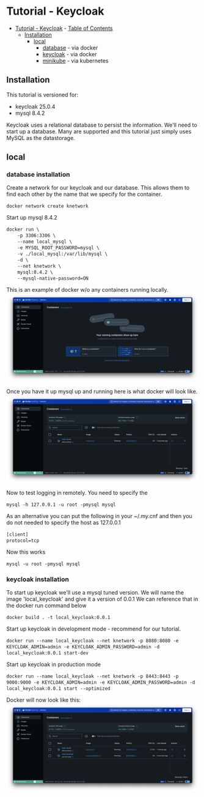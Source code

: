 # Tutorial - Keycloak

- [Tutorial - Keycloak](#tutorial---keycloak)
      - [Table of Contents](#table-of-contents)
  - [Installation](#installation)
    - [local](#local)
      - [database](#database-installation) - via docker
      - [keycloak](#keycloak-installation) - via docker
      - [minikube](#minikube) - via kubernetes

## Installation

This tutorial is versioned for:

* keycloak 25.0.4
* mysql 8.4.2

Keycloak uses a relational database to persist the information.  We'll need to start up a database.  Many are supported and this tutorial just simply uses MySQL as the datastorage.

## local

### database installation

Create a network for our keycloak and our database.  This allows them to find each other by the name that we specify for the container.

```
docker network create knetwork
```

Start up mysql 8.4.2
```
docker run \
    -p 3306:3306 \
    --name local_mysql \
    -e MYSQL_ROOT_PASSWORD=mysql \
    -v ./local_mysql:/var/lib/mysql \
    -d \
    --net knetwork \
    mysql:8.4.2 \
    --mysql-native-password=ON
```

This is an example of docker w/o any containers running locally.
![screenshot](images/docker-1.png)

Once you have it up mysql up and running here is what docker will look like.
![screenshot](images/docker-2.png)

Now to test logging in remotely.  You need to specify the  
```
mysql -h 127.0.0.1 -u root -pmysql mysql
```

As an alternative you can put the following in your ~/.my.cnf and then you do not needed to specify the host as 127.0.0.1
```
[client]
protocol=tcp
```

Now this works
```
mysql -u root -pmysql mysql
```

### keycloak installation

To start up keycloak we'll use a mysql tuned version.  We will name the image 'local_keycloak' and give it a version of 0.0.1  We can reference that in the docker run command below

```
docker build . -t local_keycloak:0.0.1
```

Start up keycloak in development mode - recommend for our tutorial.
```
docker run --name local_keycloak --net knetwork -p 8080:8080 -e KEYCLOAK_ADMIN=admin -e KEYCLOAK_ADMIN_PASSWORD=admin -d local_keycloak:0.0.1 start-dev
```

Start up keycloak in production mode
```
docker run --name local_keycloak --net knetwork -p 8443:8443 -p 9000:9000 -e KEYCLOAK_ADMIN=admin -e KEYCLOAK_ADMIN_PASSWORD=admin -d local_keycloak:0.0.1 start --optimized
```

Docker will now look like this:
![screenshot](images/docker-3.png)
